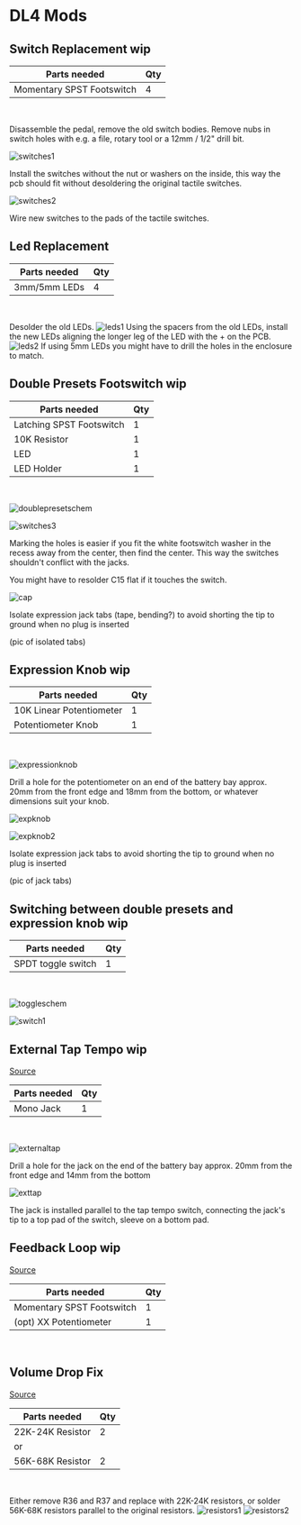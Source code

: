 # DL4 Mods




## Switch Replacement wip

| Parts needed | Qty |
| --- | --- |
| Momentary SPST Footswitch | 4 |
<br>

Disassemble the pedal, remove the old switch bodies. Remove nubs in switch holes with e.g. a file, rotary tool or a 12mm / 1/2" drill bit.

![switches1](pictures/switches1.jpg)

Install the switches without the nut or washers on the inside, this way the pcb should fit without desoldering the original tactile switches.

![switches2](pictures/switches2.jpg)

Wire new switches to the pads of the tactile switches.




## Led Replacement

| Parts needed | Qty |
| --- | --- |
| 3mm/5mm LEDs | 4 |
<br>

Desolder the old LEDs.
![leds1](pictures/leds1.jpg)
Using the spacers from the old LEDs, install the new LEDs aligning the longer leg of the LED with the + on the PCB.
![leds2](pictures/leds2.jpg)
If using 5mm LEDs you might have to drill the holes in the enclosure to match.




## Double Presets Footswitch wip

| Parts needed | Qty |
| --- | --- |
| Latching SPST Footswitch | 1 |
| 10K Resistor | 1 |
| LED | 1 |
| LED Holder | 1 |
<br>

![doublepresetschem](/pictures/doublepresetschem.png)

![switches3](pictures/switches3.jpg)

Marking the holes is easier if you fit the white footswitch washer in the recess away from the center, then find the center. This way the switches shouldn't conflict with the jacks.

You might have to resolder C15 flat if it touches the switch.

![cap](pictures/cap.jpg)

Isolate expression jack tabs (tape, bending?) to avoid shorting the tip to ground when no plug is inserted

(pic of isolated tabs)




## Expression Knob wip

| Parts needed | Qty |
| --- | --- |
| 10K Linear Potentiometer | 1 |
| Potentiometer Knob | 1 |
<br>

![expressionknob](pictures/expressionknob.png)

Drill a hole for the potentiometer on an end of the battery bay approx. 20mm from the front edge and 18mm from the bottom, or whatever dimensions suit your knob.

![expknob](pictures/expknob1.jpg)

![expknob2](pictures/expknob2.jpg)

Isolate expression jack tabs to avoid shorting the tip to ground when no plug is inserted

(pic of jack tabs)




## Switching between double presets and expression knob wip

| Parts needed | Qty |
| --- | --- |
| SPDT toggle switch | 1 |
<br>

![toggleschem](pictures/toggleschem.png)



![switch1](pictures/switch1.jpg)






## External Tap Tempo wip
[Source](https://web.archive.org/web/20110130235011/http://kyleagee.com/?page_id=105)

| Parts needed | Qty |
| --- | --- |
| Mono Jack | 1 |
<br>

![externaltap](pictures/externaltap.png)

Drill a hole for the jack on the end of the battery bay approx. 20mm from the front edge and 14mm from the bottom

![exttap](pictures/externaltap1.jpg)


The jack is installed parallel to the tap tempo switch, connecting the jack's tip to a top pad of the switch, sleeve on a bottom pad.




## Feedback Loop wip
[Source](https://web.archive.org/web/20101130103726/http://experimentalistsanonymous.com/board/index.php?topic=82.msg3557)

| Parts needed | Qty |
| --- | --- |
| Momentary SPST Footswitch | 1 |
| (opt) XX Potentiometer | 1 |
<br>




## Volume Drop Fix
[Source](https://web.archive.org/web/20201027203217/https://www.harmonycentral.com/forums/topic/119557-line-6-mm4dl4-volume-fix-without-using-smt-resistors/)

| Parts needed | Qty |
| --- | --- |
| 22K-24K Resistor | 2 |
| or |
| 56K-68K Resistor | 2 |
<br>

Either remove R36 and R37 and replace with 22K-24K resistors, or solder 56K-68K resistors parallel to the original resistors.
![resistors1](pictures/resistors1.jpg)
![resistors2](pictures/resistors2.jpg)